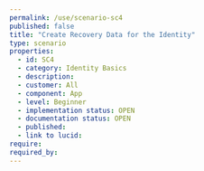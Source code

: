 ```yaml
---
permalink: /use/scenario-sc4
published: false
title: "Create Recovery Data for the Identity"
type: scenario
properties:
  - id: SC4
  - category: Identity Basics
  - description: 
  - customer: All
  - component: App
  - level: Beginner
  - implementation status: OPEN
  - documentation status: OPEN
  - published: 
  - link to lucid: 
require:
required_by:
---
```

